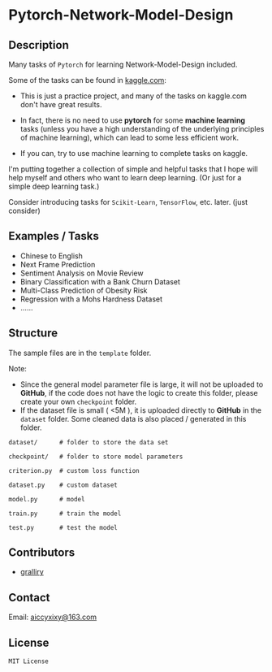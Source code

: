 # Pytorch-Network-Model-Design

## Description

Many tasks of ```Pytorch``` for learning Network-Model-Design included.

Some of the tasks can be found in [kaggle.com](https://kaggle.com):

* This is just a practice project, and many of the tasks on kaggle.com don't have great results.

* In fact, there is no need to use __pytorch__ for some __machine learning__ tasks (unless you have a high understanding of
  the underlying principles of machine learning), which can lead to some less efficient work.

* If you can, try to use machine learning to complete tasks on kaggle.

I'm putting together a collection of simple and helpful tasks that I hope will help myself and others who
want to learn deep learning. (Or just for a simple deep learning task.)

Consider introducing tasks for ```Scikit-Learn```, ```TensorFlow```, etc. later. (just consider)

## Examples / Tasks

* Chinese to English
* Next Frame Prediction
* Sentiment Analysis on Movie Review
* Binary Classification with a Bank Churn Dataset
* Multi-Class Prediction of Obesity Risk
* Regression with a Mohs Hardness Dataset
* ......

## Structure

The sample files are in the ```template``` folder.

Note: 

* Since the general model parameter file is large, it will not be uploaded to __GitHub__, if the code does not
have the logic to create this folder, please create your own ```checkpoint``` folder.
* If the dataset file is small ( <5M ), it is uploaded directly to __GitHub__ in the ```dataset``` folder. Some cleaned data is also placed / generated in this folder.

```
dataset/      # folder to store the data set

checkpoint/   # folder to store model parameters

criterion.py  # custom loss function

dataset.py    # custom dataset

model.py      # model

train.py      # train the model

test.py       # test the model
```

## Contributors

* [gralliry](https://github.com/gralliry)

## Contact

Email: aiccyxixy@163.com

## License

```MIT License```
